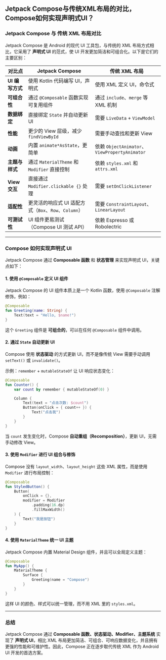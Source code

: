 ## Jetpack Compose与传统XML布局的对比，Compose如何实现声明式UI？

### **Jetpack Compose 与 传统 XML 布局对比**
Jetpack Compose 是 Android 的现代 UI 工具包，与传统的 XML 布局方式相比，它采用了 **声明式 UI** 的范式，使 UI 开发更加简洁和可组合化。以下是它们的主要区别：

| **对比点**          | **Jetpack Compose**                            | **传统 XML 布局**                       |
|-------------------|--------------------------------|--------------------------------|
| **UI 编写方式**   | 使用 Kotlin 代码编写 UI，声明式 | 使用 XML 定义 UI，命令式        |
| **可组合性**     | 通过 `@Composable` 函数实现可复用组件 | 通过 `include`、`merge` 等 XML 机制 |
| **数据绑定**     | 直接绑定 `State` 并自动更新 UI | 需要 `LiveData` + `ViewModel`  |
| **性能**         | 更少的 View 层级，减少 `findViewById` | 需要手动查找和更新 View         |
| **动画**         | 内置 `animate*AsState`，更简单 | 依赖 `ObjectAnimator`、`ViewPropertyAnimator` |
| **主题与样式**   | 通过 `MaterialTheme` 和 `Modifier` 直接控制 | 依赖 `styles.xml` 和 `attrs.xml` |
| **View 交互**    | 直接通过 `Modifier.clickable {}` 处理 | 需要 `setOnClickListener`       |
| **适配性**       | 更灵活的响应式 UI 适配方式（`Box`、`Row`、`Column`） | 需要 `ConstraintLayout`、`LinearLayout` |
| **可测试性**     | UI 组件更易测试（Compose UI 测试 API） | 依赖 Espresso 或 Robolectric |

---

### **Compose 如何实现声明式 UI**
Jetpack Compose 通过 **Composable 函数** 和 **状态管理** 来实现声明式 UI，关键点如下：

#### **1. 使用 `@Composable` 定义 UI 组件**
Jetpack Compose 的 UI 组件本质上是一个 Kotlin 函数，使用 `@Composable` 注解修饰，例如：
```kotlin
@Composable
fun Greeting(name: String) {
    Text(text = "Hello, $name!")
}
```
这个 `Greeting` 组件是 **可组合的**，可以在任何 `@Composable` 组件中调用。

#### **2. 通过 `State` 自动更新 UI**
Compose 使用 **状态驱动** 的方式更新 UI，而不是像传统 View 需要手动调用 `setText()` 或 `invalidate()`。

示例：`remember` + `mutableStateOf` 让 UI 响应状态变化：
```kotlin
@Composable
fun Counter() {
    var count by remember { mutableStateOf(0) }

    Column {
        Text(text = "点击次数: $count")
        Button(onClick = { count++ }) {
            Text("点击我")
        }
    }
}
```
当 `count` 发生变化时，Compose **自动重组（Recomposition）**，更新 UI，无需手动修改 View。

#### **3. 使用 `Modifier` 进行 UI 组合与修饰**
Compose 没有 `layout_width`、`layout_height` 这些 XML 属性，而是使用 `Modifier` 进行布局控制：
```kotlin
@Composable
fun StyledButton() {
    Button(
        onClick = {},
        modifier = Modifier
            .padding(16.dp)
            .fillMaxWidth()
    ) {
        Text("我是按钮")
    }
}
```

#### **4. 使用 `MaterialTheme` 统一 UI 主题**
Jetpack Compose 内置 Material Design 组件，并且可以全局定义主题：
```kotlin
@Composable
fun MyApp() {
    MaterialTheme {
        Surface {
            Greeting(name = "Compose")
        }
    }
}
```
这样 UI 的颜色、样式可以统一管理，而不用 XML 里的 `styles.xml`。

---

### **总结**
Jetpack Compose 通过 **Composable 函数、状态驱动、Modifier、主题系统** 实现了 **声明式 UI**，相比 XML 布局更加简洁、可组合、可响应数据变化，并且拥有更强的性能和可维护性。因此，Compose 正在逐步取代传统 XML 作为 Android UI 开发的首选方案。



## 